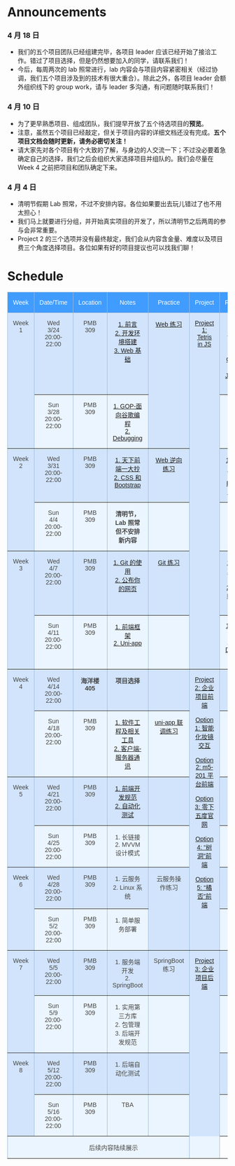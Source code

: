 # Announcements
### 4 月 18 日
- 我们的五个项目团队已经组建完毕，各项目 leader 应该已经开始了接洽工作。错过了项目选择，但是仍然想要加入的同学，请联系我们！
- 今后，每周两次的 lab 照常进行，lab 内容会与项目内容紧密相关（经过协调，我们五个项目涉及到的技术有很大重合）。除此之外，各项目 leader 会额外组织线下的 group work，请与 leader 多沟通，有问题随时联系我们！

### 4 月 10 日
- 为了更早熟悉项目、组成团队，我们提早开放了五个待选项目的**预览**。
- 注意，虽然五个项目已经敲定，但关于项目内容的详细文档还没有完成。**五个项目文档会随时更新，请务必密切关注！**
- 请大家先对各个项目有个大致的了解，与身边的人交流一下；不过没必要着急确定自己的选择，我们之后会组织大家选择项目并组队的。我们会尽量在 Week 4 之前把项目和团队确定下来。

### 4 月 4 日
- 清明节假期 Lab 照常，不过不安排内容。各位如果要出去玩儿错过了也不用太担心！
- 我们马上就要进行分组，并开始真实项目的开发了，所以清明节之后两周的参与会非常重要。  
- Project 2 的三个选项并没有最终敲定，我们会从内容含金量、难度以及项目费三个角度选择项目。各位如果有好的项目提议也可以找我们聊！

# Schedule

<style type="text/css">
.tg  {border-collapse:collapse;border-color:#9ABAD9;border-spacing:0;}
.tg td{background-color:#EBF5FF;border-color:#9ABAD9;border-style:solid;border-width:1px;color:#444;
  font-family:Arial, sans-serif;font-size:14px;overflow:hidden;padding:15px 12px;word-break:normal;}
.tg th{background-color:#409cff;border-color:#9ABAD9;border-style:solid;border-width:1px;color:#fff;
  font-family:Arial, sans-serif;font-size:14px;font-weight:normal;overflow:hidden;padding:15px 12px;word-break:normal;}
.tg .tg-c3ow{border-color:inherit;text-align:center;vertical-align:top}
.tg .tg-svo0{background-color:#D2E4FC;border-color:inherit;text-align:center;vertical-align:top}
</style>
<table class="tg">
<thead>
  <tr>
    <th class="tg-c3ow">Week</th>
    <th class="tg-c3ow">Date/Time</th>
    <th class="tg-c3ow">Location</th>
    <th class="tg-c3ow">Notes</th>
    <th class="tg-c3ow">Practice</th>
    <th class="tg-c3ow">Project</th>
    <th class="tg-c3ow">Resources</th>
  </tr>
</thead>
<tbody>
  <tr>
    <td class="tg-svo0" rowspan="2">Week 1</td>
    <td class="tg-svo0">Wed<br>3/24<br>20:00-22:00</td>
    <td class="tg-svo0">PMB<br>309</td>
    <td class="tg-svo0">
      <a href="./content/introduction">1. 前言 </a>
      <br>
      <a href="./content/dev-setup">2. 开发环境搭建 </a>
      <br>
      <a href="./content/web-basics">3. Web 基础</a>
    </td>
    <td class="tg-svo0" rowspan="2"> <a href="./content/web-basics-practice"> Web 练习</a></td>
    <td class="tg-svo0" rowspan="6"> <a href="./content/project-1-tetris-in-js">Project 1: Tetris in JS</a></td>
    <td class="tg-svo0">
      <a href="https://www.runoob.com/html/html5-intro.html">1. 菜鸟 HTML 教程</a>
      <br>
      <a href="https://www.runoob.com/css3/css3-tutorial.html">2. 菜鸟 CSS 教程</a>
      <br>
      <a href="https://www.runoob.com/js/js-tutorial.html">3. 菜鸟 JavaScript 教程</a>
    </td>
  </tr>
  <tr>
    <td class="tg-c3ow">Sun<br>3/28<br>20:00-22:00</td>
    <td class="tg-c3ow">PMB<br>309</td>
    <td class="tg-c3ow">
      <a href="./content/GOP">1. GOP-面向谷歌编程 </a>
      <br>
      <a href="./content/debugging">2. Debugging </a>
      <br>
    </td>
    <td class="tg-c3ow"></td>
  </tr>
  <tr>
    <td class="tg-svo0" rowspan="2">Week 2</td>
    <td class="tg-svo0">Wed<br>3/31<br>20:00-22:00</td> <td class="tg-svo0">PMB<br>309</td>
    <td class="tg-svo0">
      <a href="./content/copying-a-website">1. 天下前端一大抄 </a>
      <br>
      <a href="./content/css-and-bootstrap">2. CSS 和 Bootstrap </a>
      <br>
    </td>
    <td class="tg-svo0"><a href="./content/cracking-a-website-practice">Web 逆向练习</a></td>
    <td class="tg-svo0">
      <a href="https://angrytools.com/css-generator/border/">1. CSS 特效生成器</a>
      <br>
      <a href="https://getbootstrap.com/docs/5.0/getting-started/introduction/">2. Bootstrap 官方文档</a>
    </td>
  </tr>
  <tr>
    <td class="tg-c3ow">Sun<br>4/4<br>20:00-22:00</td>
    <td class="tg-c3ow">PMB<br>309</td>
    <td class="tg-c3ow">
        <b>清明节，Lab 照常</b>
        <br>
        <b>但不安排新内容</b>
    </td>
    <td class="tg-c3ow"></td>
    <td class="tg-c3ow"></td>
  </tr>
  <tr>
    <td class="tg-svo0" rowspan="2">Week 3</td>
    <td class="tg-svo0">Wed<br>4/7<br>20:00-22:00</td>
    <td class="tg-svo0">PMB<br>309</td>
    <td class="tg-svo0">
      <a href="./content/git">1. Git 的使用</a>
      <br>
      <a href="./content/gh-hosting">2. 公布你的网页</a>
      <br>
    </td>
    <td class="tg-svo0"><a href='./content/git-practice'>Git 练习</a></td>
    <td class="tg-svo0">
      <a href="https://blog.csdn.net/qq_26787115/article/details/52133008"> 1. 为开源项目贡献内容</span>
      <br>
      <a href="https://pages.github.com/"> 2. GitHub Pages 官方文档</span>
    </td>
  </tr>
  <tr>
    <td class="tg-c3ow">Sun<br>4/11<br>20:00-22:00</td>
    <td class="tg-c3ow">PMB<br>309</td>
    <td class="tg-c3ow">
      <a href="./content/frontend-frameworks">1. 前端框架</a>
      <br>
      <a href="./content/uni-app">2. Uni-app </a>
      <br>
    </td>
    <td class="tg-c3ow"></td>
    <td class="tg-c3ow">
      <a href="https://uniapp.dcloud.io/"> 1. uni-app 官网</a>
      <br>
      <a href="https://www.jianshu.com/p/bef1c1ee5a0e"> 2. Virtual DOM 的概念</a>
    </td>
  </tr>

  <tr>
    <td class="tg-svo0" rowspan="2">Week 4</td>
    <td class="tg-svo0">Wed<br>4/14<br>20:00-22:00</td>
    <td class="tg-svo0"><b>海洋楼<b><br>405</td>
    <td class="tg-svo0">
      <b>项目选择</b>
      <br>
    </td>
    <td class="tg-svo0"></td>
    <td class="tg-svo0" rowspan="6">
      <a href="./content/project-2">Project 2: 企业项目前端</a>
      <br>
      <br>
      <a href="./content/project-2-1-mirror">Option 1: 智能化妆镜交互</a>
      <br>
      <br>
      <a href="./content/project-2-2-forum">Option 2: m5-201 平台前端</a>
      <br>
      <br>
      <a href="./content/project-2-3-website">Option 3: 零下五度官网</a>
      <br>
      <br>
      <a href="./content/project-2-4-tree-hole">Option 4: “树洞”前端 </a>
      <br>
      <br>
      <a href="./content/project-2-5-orange">Option 5: “橘否”前端</a>
      <br>
      <br>
    </td>
    <td class="tg-svo0"></td>
  </tr>

  <tr>
    <td class="tg-c3ow">Sun<br>4/18<br>20:00-22:00</td>
    <td class="tg-c3ow">PMB<br>309</td>
    <td class="tg-c3ow">
      <a href="./content/se-and-tools">1. 软件工程及相关工具</a>
      <br>
      <a href="./content/client-server">2. 客户端-服务器通讯</a>
      <br>
    </td>
    <td class="tg-c3ow">
      <a href="./content/uni-app-practice">uni-app 联调练习</a>
    </td>
    <td class="tg-c3ow"></td>
  </tr>
  <tr>
    <td class="tg-svo0" rowspan="2">Week 5</td>
    <td class="tg-svo0">Wed<br>4/21<br>20:00-22:00</td>
    <td class="tg-svo0">PMB<br>309</td>
    <td class="tg-svo0">
      <a href="./content/best-practice-frontend">1. 前端开发规范</a>
      <br>
      <a href="./content/automated-testing">2. 自动化测试</a>
      <br>
    </td>
    <td class="tg-svo0"></td>
    <td class="tg-svo0"></td>
  </tr>
  <tr>
    <td class="tg-c3ow">Sun<br>4/25<br>20:00-22:00</td>
    <td class="tg-c3ow">PMB<br>309</td>
    <td class="tg-c3ow">
      <span href="./content/network">1. 长链接</a>
      <br>
      <span href="./content/mvvm">2. MVVM 设计模式</a>
      <br>
    </td>
    <td class="tg-c3ow"></td>
    <td class="tg-c3ow"></td>
  </tr>

   <tr>
    <td class="tg-svo0" rowspan="2">Week 6</td>
    <td class="tg-svo0">Wed<br>4/28<br>20:00-22:00</td>
    <td class="tg-svo0">PMB<br>309</td>
    <td class="tg-svo0">
      <span href="./content/network">1. 云服务</a>
      <br>
      <span href="./content/network">2. Linux 系统</a>
      <br>
    </td>
    <td class="tg-svo0" rowspan="2"> 云服务操作练习</td>
    <td class="tg-svo0"></td>
  </tr>
  <tr>
    <td class="tg-c3ow">Sun<br>5/2<br>20:00-22:00</td>
    <td class="tg-c3ow">PMB<br>309</td>
    <td class="tg-c3ow">
      <span href="./content/network">1. 简单服务部署 </a>
    </td>
    <td class="tg-c3ow"></td>
  </tr>
  <tr>
    <td class="tg-svo0" rowspan="2">Week 7</td>
    <td class="tg-svo0">Wed<br>5/5<br>20:00-22:00</td>
    <td class="tg-svo0">PMB<br>309</td>
    <td class="tg-svo0">
      <span href="./content/network">1. 服务端开发</a>
      <br>
      <span href="./content/network">2. SpringBoot</a>
    </td>
    <td class="tg-svo0">
      <span href="./content/network">SpringBoot 练习</a>
    </td>
    <td class="tg-svo0" rowspan="8">
      <a href="./content/project-2">Project 3: 企业项目后端</a>
    </td>
    <td class="tg-svo0"></td>
  </tr>
  <tr>
    <td class="tg-c3ow">Sun<br>5/9<br>20:00-22:00</td>
    <td class="tg-c3ow">PMB<br>309</td>
    <td class="tg-c3ow">
      <span href="./content/network">1. 实用第三方库</a>
      <br>
      <span href="./content/network">2. 包管理</a>
      <br>
      <span href="./content/network">3. 后端开发规范</a>
      <br>
    </td>
    <td class="tg-c3ow"></td>
    <td class="tg-c3ow"></td>
  </tr>
  <tr>
    <td class="tg-svo0" rowspan="2">Week 8</td>
    <td class="tg-svo0">Wed<br>5/12<br>20:00-22:00</td>
    <td class="tg-svo0">PMB<br>309</td>
    <td class="tg-svo0">
      <span href="./content/network">1. 后端自动化测试</a>
    </td>
    <td class="tg-svo0"></td>
    <td class="tg-svo0"></td>
  </tr>
  <tr>
    <td class="tg-c3ow">Sun<br>5/16<br>20:00-22:00</td>
    <td class="tg-c3ow">PMB<br>309</td>
    <td class="tg-c3ow">TBA</td>
    <td class="tg-c3ow"></td>
    <td class="tg-c3ow"></td>
  </tr>
<tr><td class="tg-c3ow" colspan="6">后续内容陆续展示</td></tr>
<!--
  <tr>
    <td class="tg-svo0" rowspan="2">Week 5</td>
    <td class="tg-svo0">Placeholder</td>
    <td class="tg-svo0">Placeholder</td>
    <td class="tg-svo0">Placeholder</td>
    <td class="tg-svo0">Placeholder</td>
    <td class="tg-svo0">Placeholder</td>
  </tr>
  <tr>
    <td class="tg-c3ow">Placeholder</td>
    <td class="tg-c3ow">Placeholder</td>
    <td class="tg-c3ow">Placeholder</td>
    <td class="tg-c3ow">Placeholder</td>
    <td class="tg-c3ow">Placeholder</td>
  </tr>
  <tr>
    <td class="tg-svo0" rowspan="2">Week 5</td>
    <td class="tg-svo0">Placeholder</td>
    <td class="tg-svo0">Placeholder</td>
    <td class="tg-svo0">Placeholder</td>
    <td class="tg-svo0">Placeholder</td>
    <td class="tg-svo0">Placeholder</td>
  </tr>
  <tr>
    <td class="tg-c3ow">Placeholder</td>
    <td class="tg-c3ow">Placeholder</td>
    <td class="tg-c3ow">Placeholder</td>
    <td class="tg-c3ow">Placeholder</td>
    <td class="tg-c3ow">Placeholder</td>
  </tr>
  <tr>
    <td class="tg-svo0" rowspan="2">Week 5</td>
    <td class="tg-svo0">Placeholder</td>
    <td class="tg-svo0">Placeholder</td>
    <td class="tg-svo0">Placeholder</td>
    <td class="tg-svo0">Placeholder</td>
    <td class="tg-svo0">Placeholder</td>
  </tr>
  <tr>
    <td class="tg-c3ow">Placeholder</td>
    <td class="tg-c3ow">Placeholder</td>
    <td class="tg-c3ow">Placeholder</td>
    <td class="tg-c3ow">Placeholder</td>
    <td class="tg-c3ow">Placeholder</td>
  </tr>
  <tr>
    <td class="tg-svo0" rowspan="2">Week 5</td>
    <td class="tg-svo0">Placeholder</td>
    <td class="tg-svo0">Placeholder</td>
    <td class="tg-svo0">Placeholder</td>
    <td class="tg-svo0">Placeholder</td>
    <td class="tg-svo0">Placeholder</td>
  </tr>
  <tr>
    <td class="tg-c3ow">Placeholder</td>
    <td class="tg-c3ow">Placeholder</td>
    <td class="tg-c3ow">Placeholder</td>
    <td class="tg-c3ow">Placeholder</td>
    <td class="tg-c3ow">Placeholder</td>
  </tr>
  <tr>
    <td class="tg-svo0" rowspan="2">Week 5</td>
    <td class="tg-svo0">Placeholder</td>
    <td class="tg-svo0">Placeholder</td>
    <td class="tg-svo0">Placeholder</td>
    <td class="tg-svo0">Placeholder</td>
    <td class="tg-svo0">Placeholder</td>
  </tr>
  <tr>
    <td class="tg-c3ow">Placeholder</td>
    <td class="tg-c3ow">Placeholder</td>
    <td class="tg-c3ow">Placeholder</td>
    <td class="tg-c3ow">Placeholder</td>
    <td class="tg-c3ow">Placeholder</td>
  </tr>
  <tr>
    <td class="tg-svo0" rowspan="2">Week 5</td>
    <td class="tg-svo0">Placeholder</td>
    <td class="tg-svo0">Placeholder</td>
    <td class="tg-svo0">Placeholder</td>
    <td class="tg-svo0">Placeholder</td>
    <td class="tg-svo0">Placeholder</td>
  </tr>
  <tr>
    <td class="tg-c3ow">Placeholder</td>
    <td class="tg-c3ow">Placeholder</td>
    <td class="tg-c3ow">Placeholder</td>
    <td class="tg-c3ow">Placeholder</td>
    <td class="tg-c3ow">Placeholder</td>
  </tr> 
-->
</tbody>
</table>
